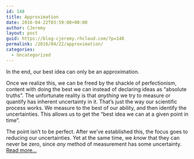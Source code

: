 ```yaml
---
id: 148
title: Approximation
date: 2016-04-22T03:59:00+00:00
author: CJeremy
layout: post
guid: https://blog-cjeremy.rhcloud.com/?p=148
permalink: /2016/04/22/approximation/
categories:
  - Uncategorized
---
```

In the end, our best idea can only be an approximation.

Once we realize this, we can be freed by the shackle of perfectionism, content with doing the best we can instead of declaring ideas as &#8220;absolute truths&#8221;. The unfortunate reality is that _anything_ we try to measure or quantify has inherent uncertainty in it. That&#8217;s just the way our scientific process works. We measure to the best of our ability, and then identify the uncertainties. This allows us to get the &#8220;best idea we can at a given point in time&#8221;.

The point isn&#8217;t to be perfect. After we&#8217;ve established this, the focus goes to reducing our uncertainties. Yet at the same time, we _know_ that they can never be zero, since _any_ method of measurement has some uncertainty. <span class="post-teaser-more">&nbsp;<br /><a href="http://blog-cjeremy.rhcloud.com/2016/04/22/approximation/" title="Permanent Link: Approximation" rel="bookmark">Read more...</br></span></p>